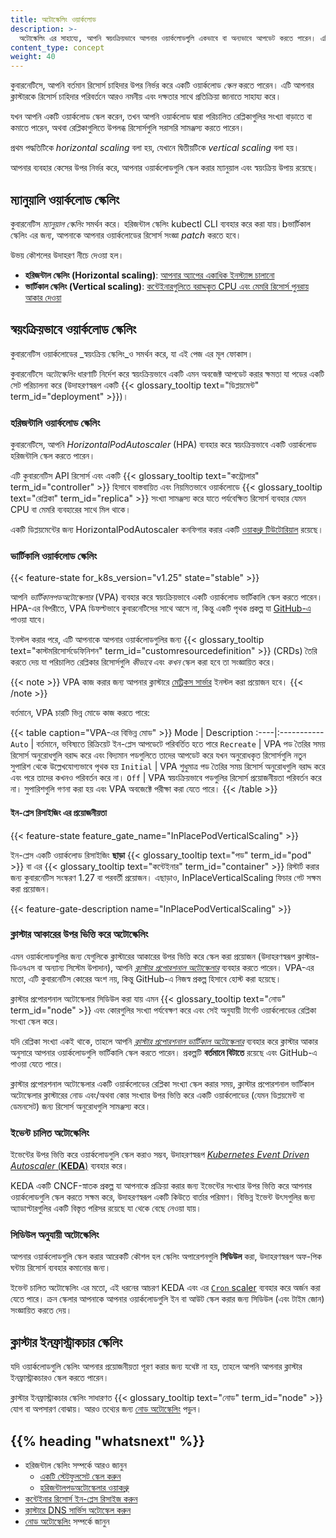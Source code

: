 ```yaml
---
title: অটোস্কেলিং ওয়ার্কলোড
description: >-
  অটোস্কেলিং এর সাহায্যে, আপনি স্বয়ংক্রিয়ভাবে আপনার ওয়ার্কলোডগুলি একভাবে বা অন্যভাবে আপডেট করতে পারেন। এটি আপনার ক্লাস্টারকে রিসোর্স চাহিদার পরিবর্তনে আরও নমনীয় এবং দক্ষতার সাথে প্রতিক্রিয়া জানাতে সাহায্য করে।
content_type: concept
weight: 40
---
```


<!-- overview -->

কুবারনেটিসে, আপনি বর্তমান রিসোর্স চাহিদার উপর নির্ভর করে একটি ওয়ার্কলোড _স্কেল_ করতে পারেন।
এটি আপনার ক্লাস্টারকে রিসোর্স চাহিদার পরিবর্তনে আরও নমনীয় এবং দক্ষতার সাথে প্রতিক্রিয়া জানাতে সাহায্য করে।

যখন আপনি একটি ওয়ার্কলোড স্কেল করেন, তখন আপনি ওয়ার্কলোড দ্বারা পরিচালিত রেপ্লিকাগুলির সংখ্যা বাড়াতে বা কমাতে পারেন,
অথবা রেপ্লিকাগুলিতে উপলব্ধ রিসোর্সগুলি সরাসরি সামঞ্জস্য করতে পারেন।

প্রথম পদ্ধতিটিকে _horizontal scaling_ বলা হয়, যেখানে দ্বিতীয়টিকে
_vertical scaling_ বলা হয়।

আপনার ব্যবহার কেসের উপর নির্ভর করে, আপনার ওয়ার্কলোডগুলি স্কেল করার ম্যানুয়াল এবং স্বয়ংক্রিয় উপায় রয়েছে।

<!-- body -->

## ম্যানুয়ালি ওয়ার্কলোড স্কেলিং

কুবারনেটিস _ম্যানুয়াল স্কেলিং_ সমর্থন করে। হরিজন্টাল স্কেলিং 
kubectl CLI ব্যবহার করে করা যায়।bভার্টিকাল স্কেলিং এর জন্য,
আপনাকে আপনার ওয়ার্কলোডের রিসোর্স সংজ্ঞা _patch_ করতে হবে।

উভয় কৌশলের উদাহরণ নীচে দেওয়া হল।

- **হরিজন্টাল স্কেলিং (Horizontal scaling)**: [আপনার অ্যাপের একাধিক ইনস্ট্যান্স চালানো](/docs/tutorials/kubernetes-basics/scale/scale-intro/)
- **ভার্টিকাল স্কেলিং (Vertical scaling)**: [কন্টেইনারগুলিতে বরাদ্দকৃত CPU এবং মেমরি রিসোর্স পুনরায় আকার দেওয়া](/docs/tasks/configure-pod-container/resize-container-resources)

## স্বয়ংক্রিয়ভাবে ওয়ার্কলোড স্কেলিং

কুবারনেটিস ওয়ার্কলোডের _স্বয়ংক্রিয় স্কেলিং_ও সমর্থন করে, যা এই পেজ এর মূল ফোকাস।

কুবারনেটিসে _অটোস্কেলিং_ ধারণাটি নির্দেশ করে স্বয়ংক্রিয়ভাবে একটি এমন অবজেক্ট আপডেট 
করার ক্ষমতা যা পডের একটি সেট পরিচালনা করে 
(উদাহরণস্বরূপ একটি {{< glossary_tooltip text="ডিপ্লয়মেন্ট" term_id="deployment" >}})।

### হরিজন্টালি ওয়ার্কলোড স্কেলিং

কুবারনেটিসে, আপনি  _HorizontalPodAutoscaler_ (HPA) ব্যবহার করে স্বয়ংক্রিয়ভাবে একটি ওয়ার্কলোড হরিজন্টালি স্কেল করতে পারেন।

এটি কুবারনেটিস API রিসোর্স এবং একটি {{< glossary_tooltip text="কন্ট্রোলার" term_id="controller" >}} হিসাবে বাস্তবায়িত
এবং নিয়মিতভাবে ওয়ার্কলোডে {{< glossary_tooltip text="রেপ্লিকা" term_id="replica" >}} সংখ্যা সামঞ্জস্য করে
যাতে পর্যবেক্ষিত রিসোর্স ব্যবহার যেমন CPU বা মেমরি ব্যবহারের সাথে মিল থাকে।

একটি ডিপ্লয়মেন্টের জন্য HorizontalPodAutoscaler কনফিগার করার একটি [ওয়াকথ্রু টিউটোরিয়াল](/docs/tasks/run-application/horizontal-pod-autoscale-walkthrough) রয়েছে।

### ভার্টিকালি ওয়ার্কলোড স্কেলিং

{{< feature-state for_k8s_version="v1.25" state="stable" >}}

আপনি _ভার্টিকালপডঅটোস্কেলার_ (VPA) ব্যবহার করে স্বয়ংক্রিয়ভাবে একটি ওয়ার্কলোড ভার্টিকালি স্কেল করতে পারেন।
HPA-এর বিপরীতে, VPA ডিফল্টভাবে কুবারনেটিসের সাথে আসে না, কিন্তু একটি পৃথক প্রকল্প
যা [GitHub-এ](https://github.com/kubernetes/autoscaler/tree/9f87b78df0f1d6e142234bb32e8acbd71295585a/vertical-pod-autoscaler) পাওয়া যাবে।

ইনস্টল করার পরে, এটি আপনাকে আপনার ওয়ার্কলোডগুলির জন্য {{< glossary_tooltip text="কাস্টমরিসোর্সডেফিনিশন" term_id="customresourcedefinition" >}}
(CRDs) তৈরি করতে দেয় যা পরিচালিত রেপ্লিকার রিসোর্সগুলি _কীভাবে_ এবং _কখন_ স্কেল করা হবে তা সংজ্ঞায়িত করে।

{{< note >}}
VPA কাজ করার জন্য আপনার ক্লাস্টারে [মেট্রিকস সার্ভার](https://github.com/kubernetes-sigs/metrics-server)
ইনস্টল করা প্রয়োজন হবে।
{{< /note >}}

বর্তমানে, VPA চারটি ভিন্ন মোডে কাজ করতে পারে:

{{< table caption="VPA-এর বিভিন্ন মোড" >}}
Mode | Description
:----|:-----------
`Auto` | বর্তমানে, ভবিষ্যতে রিক্রিয়েট ইন-প্লেস আপডেটে পরিবর্তিত হতে পারে
`Recreate` | VPA পড তৈরির সময় রিসোর্স অনুরোধগুলি বরাদ্দ করে এবং বিদ্যমান পডগুলিতে তাদের আপডেট করে যখন অনুরোধকৃত রিসোর্সগুলি নতুন সুপারিশ থেকে উল্লেখযোগ্যভাবে পৃথক হয়
`Initial` | VPA শুধুমাত্র পড তৈরির সময় রিসোর্স অনুরোধগুলি বরাদ্দ করে এবং পরে তাদের কখনও পরিবর্তন করে না।
`Off` | VPA স্বয়ংক্রিয়ভাবে পডগুলির রিসোর্স প্রয়োজনীয়তা পরিবর্তন করে না। সুপারিশগুলি গণনা করা হয় এবং VPA অবজেক্টে পরীক্ষা করা যেতে পারে।
{{< /table >}}

#### ইন-প্লেস রিসাইজিং এর প্রয়োজনীয়তা

{{< feature-state feature_gate_name="InPlacePodVerticalScaling" >}}

ইন-প্লেস একটি ওয়ার্কলোড রিসাইজিং **ছাড়া** {{< glossary_tooltip text="পড" term_id="pod" >}} 
বা এর {{< glossary_tooltip text="কন্টেইনার" term_id="container" >}} রিস্টার্ট করার জন্য কুবারনেটিস সংস্করণ 1.27 বা পরবর্তী প্রয়োজন।
এছাড়াও, InPlaceVerticalScaling ফিচার গেট সক্ষম করা প্রয়োজন।

{{< feature-gate-description name="InPlacePodVerticalScaling" >}}

### ক্লাস্টার আকারের উপর ভিত্তি করে অটোস্কেলিং

এমন ওয়ার্কলোডগুলির জন্য যেগুলিকে ক্লাস্টারের আকারের উপর ভিত্তি করে স্কেল করা প্রয়োজন (উদাহরণস্বরূপ
ক্লাস্টার-ডিএনএস বা অন্যান্য সিস্টেম উপাদান), আপনি
[_ক্লাস্টার প্রপোরশনাল অটোস্কেলার_](https://github.com/kubernetes-sigs/cluster-proportional-autoscaler) ব্যবহার করতে পারেন।
VPA-এর মতো, এটি কুবারনেটিস কোরের অংশ নয়, কিন্তু GitHub-এ নিজস্ব
প্রকল্প হিসাবে হোস্ট করা হয়েছে।

ক্লাস্টার প্রপোরশনাল অটোস্কেলার সিডিউল করা যায় এমন {{< glossary_tooltip text="নোড" term_id="node" >}}
এবং কোরগুলির সংখ্যা পর্যবেক্ষণ করে এবং সেই অনুযায়ী টার্গেট ওয়ার্কলোডের রেপ্লিকা সংখ্যা স্কেল করে।

যদি রেপ্লিকা সংখ্যা একই থাকে, তাহলে আপনি
[_ক্লাস্টার প্রপোরশনাল ভার্টিকাল অটোস্কেলার_](https://github.com/kubernetes-sigs/cluster-proportional-vertical-autoscaler)
ব্যবহার করে ক্লাস্টার আকার অনুসারে আপনার ওয়ার্কলোডগুলি ভার্টিকালি স্কেল করতে পারেন। প্রকল্পটি **বর্তমানে বিটাতে** রয়েছে এবং GitHub-এ পাওয়া যেতে পারে।

ক্লাস্টার প্রপোরশনাল অটোস্কেলার একটি ওয়ার্কলোডের রেপ্লিকা সংখ্যা স্কেল করার সময়, ক্লাস্টার প্রপোরশনাল ভার্টিকাল অটোস্কেলার
ক্লাস্টারের নোড এবং/অথবা কোর সংখ্যার উপর ভিত্তি করে একটি ওয়ার্কলোডের (যেমন ডিপ্লয়মেন্ট বা ডেমনসেট) জন্য রিসোর্স অনুরোধগুলি সামঞ্জস্য করে।


### ইভেন্ট চালিত অটোস্কেলিং

ইভেন্টের উপর ভিত্তি করে ওয়ার্কলোডগুলি স্কেল করাও সম্ভব, উদাহরণস্বরূপ
[_Kubernetes Event Driven Autoscaler_ (**KEDA**)](https://keda.sh/) ব্যবহার করে।

KEDA একটি CNCF-স্নাতক প্রকল্প যা আপনাকে প্রক্রিয়া করার জন্য ইভেন্টের সংখ্যার উপর ভিত্তি করে
আপনার ওয়ার্কলোডগুলি স্কেল করতে সক্ষম করে, উদাহরণস্বরূপ একটি কিউতে বার্তার পরিমাণ। 
বিভিন্ন ইভেন্ট উৎসগুলির জন্য অ্যাডাপ্টারগুলির একটি বিস্তৃত পরিসর রয়েছে যা থেকে বেছে নেওয়া যায়।

### সিডিউল অনুযায়ী অটোস্কেলিং

আপনার ওয়ার্কলোডগুলি স্কেল করার আরেকটি কৌশল হল স্কেলিং অপারেশনগুলি **সিডিউল** করা, উদাহরণস্বরূপ
অফ-পিক ঘন্টায় রিসোর্স ব্যবহার কমানোর জন্য।

ইভেন্ট চালিত অটোস্কেলিং এর মতো, এই ধরনের আচরণ KEDA এবং এর
[`Cron` scaler](https://keda.sh/docs/latest/scalers/cron/) ব্যবহার করে অর্জন করা যেতে পারে। ক্রন স্কেলার আপনাকে
আপনার ওয়ার্কলোডগুলি ইন বা আউট স্কেল করার জন্য সিডিউল (এবং টাইম জোন) সংজ্ঞায়িত করতে দেয়।

## ক্লাস্টার ইনফ্রাস্ট্রাকচার স্কেলিং

যদি ওয়ার্কলোডগুলি স্কেলিং আপনার প্রয়োজনীয়তা পূরণ করার জন্য যথেষ্ট না হয়, তাহলে আপনি আপনার ক্লাস্টার ইনফ্রাস্ট্রাকচারও স্কেল করতে পারেন।

ক্লাস্টার ইনফ্রাস্ট্রাকচার স্কেলিং সাধারণত {{< glossary_tooltip text="নোড" term_id="node" >}} যোগ বা অপসারণ বোঝায়।
আরও তথ্যের জন্য [নোড অটোস্কেলিং](/docs/concepts/cluster-administration/node-autoscaling/)
পড়ুন।

## {{% heading "whatsnext" %}}

- হরিজন্টাল স্কেলিং সম্পর্কে আরও জানুন
  - [একটি স্টেটফুলসেট স্কেল করুন](/docs/tasks/run-application/scale-stateful-set/)
  - [হরিজন্টালপডঅটোস্কেলার ওয়াকথ্রু](/docs/tasks/run-application/horizontal-pod-autoscale-walkthrough/)
- [কন্টেইনার রিসোর্স ইন-প্লেস রিসাইজ করুন](/docs/tasks/configure-pod-container/resize-container-resources/)
- [ক্লাস্টারে DNS সার্ভিস অটোস্কেল করুন](/docs/tasks/administer-cluster/dns-horizontal-autoscaling/)
- [নোড অটোস্কেলিং](/docs/concepts/cluster-administration/node-autoscaling/) সম্পর্কে জানুন
